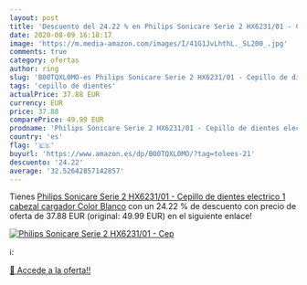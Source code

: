 ```yaml
---
layout: post
title: 'Descuento del 24.22 % en Philips Sonicare Serie 2 HX6231/01 - Cep'
date: 2020-08-09 16:18:17
image: 'https://m.media-amazon.com/images/I/41G1JvLhthL._SL200_.jpg'
comments: true
category: ofertas
author: ring
slug: 'B00TQXL0MO-es Philips Sonicare Serie 2 HX6231/01 - Cepillo de dientes...'
tags: 'cepillo de dientes'
actualPrice: 37.88 EUR
currency: EUR
price: 37.88
comparePrice: 49.99 EUR
prodname: 'Philips Sonicare Serie 2 HX6231/01 - Cepillo de dientes electrico  1 cabezal  cargador  Color Blanco'
country: 'es'
flag: '🇪🇸'
buyurl: 'https://www.amazon.es/dp/B00TQXL0MO/?tag=tolees-21'
descuento: '24.22'
average: '32.52642857142857'
---
```


Tienes [Philips Sonicare Serie 2 HX6231/01 - Cepillo de dientes electrico  1 cabezal  cargador  Color Blanco](https://www.amazon.es/dp/B00TQXL0MO/?tag=tolees-21) con un 24.22 % de descuento con precio de oferta de 37.88 EUR (original: 49.99 EUR) en el siguiente enlace!

[![Philips Sonicare Serie 2 HX6231/01 - Cep](https://m.media-amazon.com/images/I/41G1JvLhthL._SL200_.jpg)](https://www.amazon.es/dp/B00TQXL0MO/?tag=tolees-21)

ℹ️:


[🛒 Accede a la oferta!!](https://www.amazon.es/dp/B00TQXL0MO/?tag=tolees-21)
